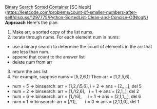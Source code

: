 [Binary Search](https://leetcode.com/problems/count-of-smaller-numbers-after-self/discuss/2320000/Python3.-oror-binSearch-6-lines-w-explanation-oror-TM%3A-9784)
[Sorted Container](https://leetcode.com/problems/count-of-smaller-numbers-after-self/discuss/1297647/Python-SortedList-solution-explained)
[SC hiepit](https://leetcode.com/problems/count-of-smaller-numbers-after-self/discuss/1297775/Python-SortedList-Clean-and-Concise-O(NlogN)
​
**Approach**
Here's the plan:
1. Make arr, a sorted copy of the list nums.
2. iterate through nums. For each element num in nums:
- use a binary search to determine the count of elements in the arr that are less than num.
- append that count to the answer list
- delete num from arr
3. return the ans list
4. For example, suppose nums = [5,2,6,1] Then arr = [1,2,5,6].
- num = 5 => binsearch: arr = [1,2,/\5,6], i = 2 => ans = [2,_,_,_], del 5
- num = 2 => binsearch: arr = [1,/\2,6],   i = 1 => ans = [2,1,_,_], del 2
- num = 6 => binsearch: arr = [1,/\6],     i = 1 => ans = [2,1,1,_], del 6
- num = 1 => binsearch: arr = [/\1],       i = 0 => ans = [2,1,1,0], del 1
​